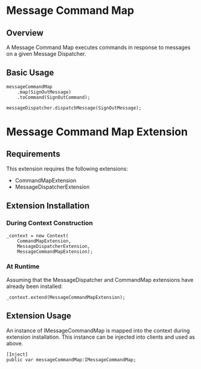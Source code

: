 # Message Command Map

## Overview

A Message Command Map executes commands in response to messages on a given Message Dispatcher.

## Basic Usage

    messageCommandMap
        .map(SignOutMessage)
        .toCommand(SignOutCommand);
    
    messageDispatcher.dispatchMessage(SignOutMessage);

# Message Command Map Extension

## Requirements

This extension requires the following extensions:

+ CommandMapExtension
+ MessageDispatcherExtension

## Extension Installation

### During Context Construction

    _context = new Context(
    	CommandMapExtension,
    	MessageDispatcherExtension,
	    MessageCommandMapExtension);

### At Runtime

Assuming that the MessageDispatcher and CommandMap extensions have already been installed:

	_context.extend(MessageCommandMapExtension);

## Extension Usage

An instance of IMessageCommandMap is mapped into the context during extension installation. This instance can be injected into clients and used as above.

	[Inject]
    public var messageCommandMap:IMessageCommandMap;

